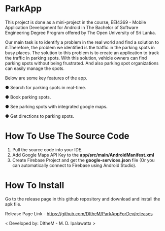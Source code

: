 # ParkApp
This project is done as a mini-project in the course, EEI4369 - Mobile Application Development for Android in The Bachelor of Software Engineering Degree Program offered by The Open University of Sri Lanka. 

Our main task is to identify a problem in the real world and find a solution to it.Therefore, the problem we identified is the traffic in the parking spots in busy places. The solution to this problem is to create an application to track the traffic in parking spots. With this solution, vehicle owners can find parking spots without being frustrated. And also parking spot organizations can easily manage the spots.

Below are some key features of the app.

● Search for parking spots in real-time.

● Book parking spots.

● See parking spots with integrated google maps.

● Get directions to parking spots.

# How To Use The Source Code
1. Pull the source code into your IDE.
2. Add Google Maps API Key to the **app/src/main/AndroidManifest.xml**
3. Create Firebase Project and get the **google-services.json** file (Or you can automatically connect to Firebase using Android Studio).

# How To Install
Go to the release page in this github repository and download and install the apk file.

Release Page Link - https://github.com/DItheM/ParkAppForDev/releases

< Developed by: DItheM - M. D. Ipalawatta >
